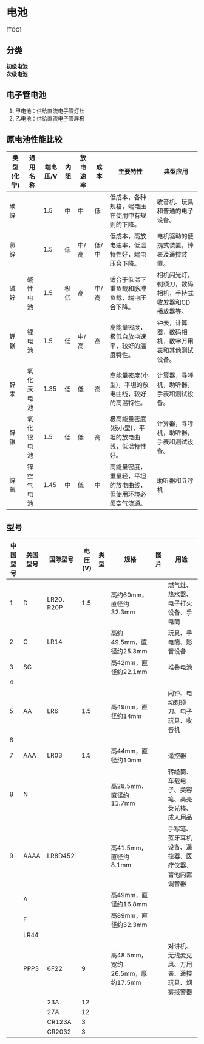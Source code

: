 # 电池

[TOC]

## 分类
**初级电池**  
**次级电池**

## 电子管电池
1. 甲电池：供给直流电子管灯丝
2. 乙电池：供给直流电子管屏极

## 原电池性能比较

| 类型(化学) | 通用名称   | 端电压/V | 内阻 | 放电速率 | 成本  | 主要特性                                                     | 典型应用                                                 |
| ---------- | ---------- | -------- | ---- | -------- | ----- | ------------------------------------------------------------ | -------------------------------------------------------- |
| 碳锌       |            | 1.5      | 中   | 中       | 低    | 低成本，各种规格，端电压在使用中有规则的下降。               | 收音机、玩具和普通的电子设备。                           |
| 氯锌       |            | 1.5      | 低   | 中/高    | 低/中 | 低成本，高放电速率，低温特性好，端电压会下降。               | 电机驱动的便携式装置，钟表及遥控装置。                   |
| 碱锌       | 碱性电池   | 1.5      | 极低 | 高       | 中/高 | 适合于低温下重负载和脉冲负载，端电压会下降。                 | 相机闪光灯，剃须刀，数码相机，手持式收发器和CD播放器等。 |
| 锂镁       | 锂电池     | 1.5      | 低   | 中/高    | 高    | 高能量密度，极低自放电速率，较好的温度特性。                 | 钟表，计算器，数码相机，数字万用表和其他测试设备。       |
| 锌汞       | 氧化汞电池 | 1.35     | 低   | 低       | 高    | 高能量密度(小型)，平坦的放电曲线，较好的高温特性。           | 计算器，寻呼机，助听器，手表和测试设备。                 |
| 锌银       | 氧化银电池 | 1.5      | 低   | 低       | 高    | 极高能量密度(极小型)，平坦的放电曲线，低温特性好。           | 计算器，寻呼机，助听器，手表和测试设备。                 |
| 锌氧       | 锌空气电池 | 1.45     | 中   | 低       | 中    | 高能量密度，重量轻，平坦的放电曲线，但使用环境必须空气流通。 | 助听器和寻呼机                                           |

## 型号

| 中国型号 | 美国型号 | 国际型号    | 电压(V)   | 类型 | 规格     | 图片          | 用途            |
| ------- | ------ | ---------- | -------- | -------- | -------------- | -------------- | -------------- |
| 1 | D | LR20、R20P | 1.5 |  | 高约60mm，直径约32.3mm |  | 燃气灶、热水器、电子打火设备、手电筒 |
| 2 | C | LR14 |  |  | 高约49.5mm，直径约25.3mm |               | 玩具、手电筒、影音设备              |
| 3 | SC |     |                    |  | 高42mm，直径约22.1mm |  | 堆叠电池 |
| 4 |      |              |           |          |          |                     |                     |
| 5 | AA | LR6 | 1.5 |  | 高49mm，直径约14mm |  | 闹钟、电动剃须刀、电子玩具、收音机 |
| 6 |      |                        |               |       |       |          |          |
| 7 | AAA | LR03 | 1.5 |  | 高44mm，直径约10mm |  | 遥控器 |
| 8 | N |  |  |  | 高28.5mm，直径约11.7mm |  | 转经筒、车载电子、美容笔、高亮荧光棒、成人用品 |
| 9 | AAAA | LR8D452 |  |  | 高41.5mm，直径约8.1mm |  | 手写笔、蓝牙耳机设备、遥控器、医疗仪器、吉他内置调音器 |
|  | A |  |  |  | 高49mm，直径约16.8mm |  |  |
|  | F |  |  |  | 高89mm，直径约32.3mm |  |  |
|  | LR44 |  |  |  |  |  |  |
|      | PPP3 | 6F22 | 9 |  | 高48.5mm，宽约26.5mm，厚约17.5mm |  | 对讲机、无线麦克风、万用表、遥控玩具、烟雾报警器 |
|      |  | 23A | 12 |  |  |  |  |
| | | 27A | 12 | | | | |
| | | CR123A | 3 | | | | |
| | | CR2032 | 3 | | | | |

